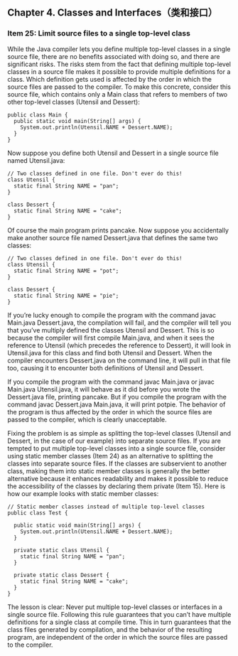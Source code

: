 ## Chapter 4. Classes and Interfaces（类和接口）

### Item 25: Limit source files to a single top-level class

While the Java compiler lets you define multiple top-level classes in a single source file, there are no benefits associated with doing so, and there are significant risks. The risks stem from the fact that defining multiple top-level classes in a source file makes it possible to provide multiple definitions for a class. Which definition gets used is affected by the order in which the source files are passed to the compiler. To make this concrete, consider this source file, which contains only a Main class that refers to members of two other top-level classes (Utensil and Dessert):

```
public class Main {
  public static void main(String[] args) {
    System.out.println(Utensil.NAME + Dessert.NAME);
  }
}
```

Now suppose you define both Utensil and Dessert in a single source file named Utensil.java:

```
// Two classes defined in one file. Don't ever do this!
class Utensil {
  static final String NAME = "pan";
}

class Dessert {
  static final String NAME = "cake";
}
```

Of course the main program prints pancake. Now suppose you accidentally make another source file named Dessert.java that defines the same two classes:

```
// Two classes defined in one file. Don't ever do this!
class Utensil {
  static final String NAME = "pot";
}

class Dessert {
  static final String NAME = "pie";
}
```

If you’re lucky enough to compile the program with the command javac Main.java Dessert.java, the compilation will fail, and the compiler will tell you that you’ve multiply defined the classes Utensil and Dessert. This is so because the compiler will first compile Main.java, and when it sees the reference to Utensil (which precedes the reference to Dessert), it will look in Utensil.java for this class and find both Utensil and Dessert. When the compiler encounters Dessert.java on the command line, it will pull in that file too, causing it to encounter both definitions of Utensil and Dessert.

If you compile the program with the command javac Main.java or javac Main.java Utensil.java, it will behave as it did before you wrote the Dessert.java file, printing pancake. But if you compile the program with the command javac Dessert.java Main.java, it will print potpie. The behavior of the program is thus affected by the order in which the source files are passed to the compiler, which is clearly unacceptable.

Fixing the problem is as simple as splitting the top-level classes (Utensil and Dessert, in the case of our example) into separate source files. If you are tempted to put multiple top-level classes into a single source file, consider using static member classes (Item 24) as an alternative to splitting the classes into separate source files. If the classes are subservient to another class, making them into static member classes is generally the better alternative because it enhances readability and makes it possible to reduce the accessibility of the classes by declaring them private (Item 15). Here is how our example looks with static member classes:

```
// Static member classes instead of multiple top-level classes
public class Test {

  public static void main(String[] args) {
    System.out.println(Utensil.NAME + Dessert.NAME);
  }
  
  private static class Utensil {
    static final String NAME = "pan";
  }
  
  private static class Dessert {
    static final String NAME = "cake";
  }
}
```

The lesson is clear: Never put multiple top-level classes or interfaces in a single source file. Following this rule guarantees that you can’t have multiple definitions for a single class at compile time. This in turn guarantees that the class files generated by compilation, and the behavior of the resulting program, are independent of the order in which the source files are passed to the compiler.
